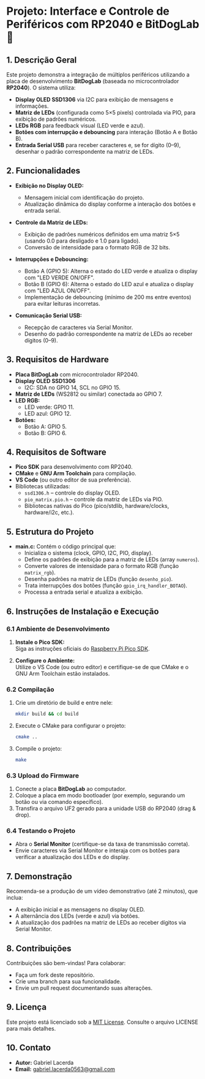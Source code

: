 # Projeto: Interface e Controle de Periféricos com RP2040 e BitDogLab 📌

## 1. Descrição Geral

Este projeto demonstra a integração de múltiplos periféricos utilizando a placa de desenvolvimento **BitDogLab** (baseada no microcontrolador **RP2040**). O sistema utiliza:

- **Display OLED SSD1306** via I2C para exibição de mensagens e informações.
- **Matriz de LEDs** (configurada como 5×5 pixels) controlada via PIO, para exibição de padrões numéricos.
- **LEDs RGB** para feedback visual (LED verde e azul).
- **Botões com interrupção e debouncing** para interação (Botão A e Botão B).
- **Entrada Serial USB** para receber caracteres e, se for dígito (0–9), desenhar o padrão correspondente na matriz de LEDs.

## 2. Funcionalidades

- **Exibição no Display OLED:**
  - Mensagem inicial com identificação do projeto.
  - Atualização dinâmica do display conforme a interação dos botões e entrada serial.
  
- **Controle da Matriz de LEDs:**
  - Exibição de padrões numéricos definidos em uma matriz 5×5 (usando 0.0 para desligado e 1.0 para ligado).
  - Conversão de intensidade para o formato RGB de 32 bits.

- **Interrupções e Debouncing:**
  - Botão A (GPIO 5): Alterna o estado do LED verde e atualiza o display com "LED VERDE ON/OFF".
  - Botão B (GPIO 6): Alterna o estado do LED azul e atualiza o display com "LED AZUL ON/OFF".
  - Implementação de debouncing (mínimo de 200 ms entre eventos) para evitar leituras incorretas.

- **Comunicação Serial USB:**
  - Recepção de caracteres via Serial Monitor.
  - Desenho do padrão correspondente na matriz de LEDs ao receber dígitos (0–9).

## 3. Requisitos de Hardware

- **Placa BitDogLab** com microcontrolador RP2040.
- **Display OLED SSD1306**  
  - I2C: SDA no GPIO 14, SCL no GPIO 15.
- **Matriz de LEDs** (WS2812 ou similar) conectada ao GPIO 7.
- **LED RGB:**  
  - LED verde: GPIO 11.  
  - LED azul: GPIO 12.
- **Botões:**  
  - Botão A: GPIO 5.  
  - Botão B: GPIO 6.

## 4. Requisitos de Software

- **Pico SDK** para desenvolvimento com RP2040.
- **CMake** e **GNU Arm Toolchain** para compilação.
- **VS Code** (ou outro editor de sua preferência).
- Bibliotecas utilizadas:
  - `ssd1306.h` – controle do display OLED.
  - `pio_matrix.pio.h` – controle da matriz de LEDs via PIO.
  - Bibliotecas nativas do Pico (pico/stdlib, hardware/clocks, hardware/i2c, etc.).

## 5. Estrutura do Projeto

- **main.c:** Contém o código principal que:
  - Inicializa o sistema (clock, GPIO, I2C, PIO, display).
  - Define os padrões de exibição para a matriz de LEDs (array `numeros`).
  - Converte valores de intensidade para o formato RGB (função `matrix_rgb`).
  - Desenha padrões na matriz de LEDs (função `desenho_pio`).
  - Trata interrupções dos botões (função `gpio_irq_handler_BOTAO`).
  - Processa a entrada serial e atualiza a exibição.

## 6. Instruções de Instalação e Execução

### 6.1 Ambiente de Desenvolvimento

1. **Instale o Pico SDK:**  
   Siga as instruções oficiais do [Raspberry Pi Pico SDK](https://github.com/raspberrypi/pico-sdk).

2. **Configure o Ambiente:**  
   Utilize o VS Code (ou outro editor) e certifique-se de que CMake e o GNU Arm Toolchain estão instalados.

### 6.2 Compilação

1. Crie um diretório de build e entre nele:
   ```bash
   mkdir build && cd build
   ```
2. Execute o CMake para configurar o projeto:
   ```bash
   cmake ..
   ```
3. Compile o projeto:
   ```bash
   make
   ```

### 6.3 Upload do Firmware

1. Conecte a placa **BitDogLab** ao computador.
2. Coloque a placa em modo bootloader (por exemplo, segurando um botão ou via comando específico).
3. Transfira o arquivo UF2 gerado para a unidade USB do RP2040 (drag & drop).

### 6.4 Testando o Projeto

- Abra o **Serial Monitor** (certifique-se da taxa de transmissão correta).
- Envie caracteres via Serial Monitor e interaja com os botões para verificar a atualização dos LEDs e do display.

## 7. Demonstração

Recomenda-se a produção de um vídeo demonstrativo (até 2 minutos), que inclua:
- A exibição inicial e as mensagens no display OLED.
- A alternância dos LEDs (verde e azul) via botões.
- A atualização dos padrões na matriz de LEDs ao receber dígitos via Serial Monitor.

## 8. Contribuições

Contribuições são bem-vindas! Para colaborar:
- Faça um fork deste repositório.
- Crie uma branch para sua funcionalidade.
- Envie um pull request documentando suas alterações.

## 9. Licença

Este projeto está licenciado sob a [MIT License](LICENSE). Consulte o arquivo LICENSE para mais detalhes.

## 10. Contato

- **Autor:** Gabriel Lacerda
- **Email:** gabriel.lacerda0563@gmail.com

